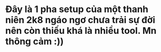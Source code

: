 # Đây là 1 pha setup của một thanh niên 2k8 ngáo ngơ chưa trải sự đời nên còn thiếu khá là nhiều tool. Mn thông cảm :))
